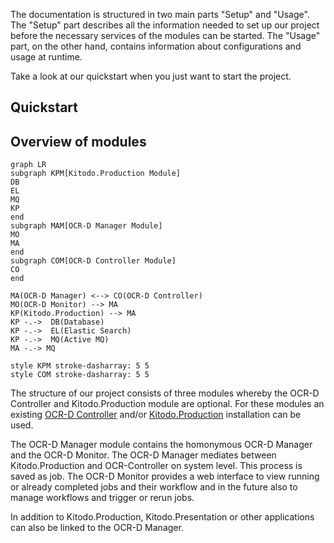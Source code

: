 The documentation is structured in two main parts "Setup" and "Usage". The "Setup" part describes all the information needed to set up our project before the necessary services of the modules can be started. The "Usage" part, on the other hand, contains information about configurations and usage at runtime.

Take a look at our quickstart when you just want to start the project.

## Quickstart 

## Overview of modules

``` mermaid
graph LR
subgraph KPM[Kitodo.Production Module]
DB
EL
MQ
KP
end
subgraph MAM[OCR-D Manager Module]
MO
MA
end
subgraph COM[OCR-D Controller Module]
CO
end

MA(OCR-D Manager) <--> CO(OCR-D Controller)
MO(OCR-D Monitor) --> MA
KP(Kitodo.Production) --> MA
KP -.->  DB(Database)
KP -.->  EL(Elastic Search)
KP -.->  MQ(Active MQ)
MA -.-> MQ

style KPM stroke-dasharray: 5 5
style COM stroke-dasharray: 5 5
```

The structure of our project consists of three modules whereby the OCR-D Controller and Kitodo.Production module are optional.
For these modules an existing [OCR-D Controller](https://github.com/slub/ocrd_controller) and/or [Kitodo.Production](https://github.com/kitodo/kitodo-production) installation can be used.

The OCR-D Manager module contains the homonymous OCR-D Manager and the OCR-D Monitor. The OCR-D Manager mediates between Kitodo.Production and OCR-Controller on system level.
This process is saved as job. The OCR-D Monitor provides a web interface to view running or already completed jobs and their workflow and in the future also to manage workflows and trigger or rerun jobs.

In addition to Kitodo.Production, Kitodo.Presentation or other applications can also be linked to the OCR-D Manager.
